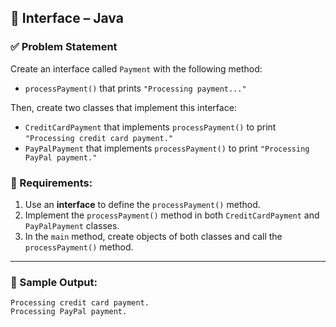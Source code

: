 ## 🔸 Interface – Java

### ✅ Problem Statement

Create an interface called `Payment` with the following method:

- `processPayment()` that prints `"Processing payment..."`

Then, create two classes that implement this interface:

- `CreditCardPayment` that implements `processPayment()` to print `"Processing credit card payment."`
- `PayPalPayment` that implements `processPayment()` to print `"Processing PayPal payment."`

### 🎯 Requirements:

1. Use an **interface** to define the `processPayment()` method.
2. Implement the `processPayment()` method in both `CreditCardPayment` and `PayPalPayment` classes.
3. In the `main` method, create objects of both classes and call the `processPayment()` method.

---

### 🧠 Sample Output:
```aiignore
Processing credit card payment. 
Processing PayPal payment.
```